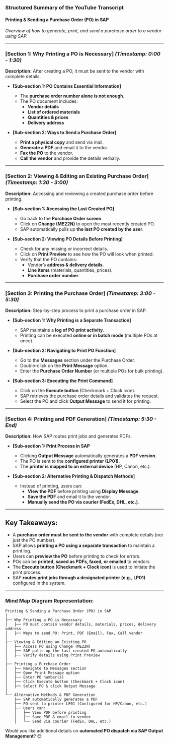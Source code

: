  
### **Structured Summary of the YouTube Transcript**  

#### **Printing & Sending a Purchase Order (PO) in SAP**  
*Overview of how to generate, print, and send a purchase order to a vendor using SAP.*  

---

### **[Section 1: Why Printing a PO is Necessary]** *(Timestamp: 0:00 - 1:30)*  
**Description:** After creating a PO, it must be sent to the vendor with complete details.  

- **[Sub-section 1: PO Contains Essential Information]**  
  - The **purchase order number alone is not enough**.  
  - The PO document includes:  
    - **Vendor details**  
    - **List of ordered materials**  
    - **Quantities & prices**  
    - **Delivery address**  

- **[Sub-section 2: Ways to Send a Purchase Order]**  
  - **Print a physical copy** and send via mail.  
  - **Generate a PDF** and email it to the vendor.  
  - **Fax the PO** to the vendor.  
  - **Call the vendor** and provide the details verbally.  

---

### **[Section 2: Viewing & Editing an Existing Purchase Order]** *(Timestamp: 1:30 - 3:00)*  
**Description:** Accessing and reviewing a created purchase order before printing.  

- **[Sub-section 1: Accessing the Last Created PO]**  
  - Go back to the **Purchase Order screen**.  
  - Click on **Change (ME22N)** to open the most recently created PO.  
  - SAP automatically pulls up **the last PO created by the user**.  

- **[Sub-section 2: Viewing PO Details Before Printing]**  
  - Check for any missing or incorrect details.  
  - Click on **Print Preview** to see how the PO will look when printed.  
  - Verify that the PO contains:  
    - Vendor’s **address & delivery details**.  
    - **Line items** (materials, quantities, prices).  
    - **Purchase order number**.  

---

### **[Section 3: Printing the Purchase Order]** *(Timestamp: 3:00 - 5:30)*  
**Description:** Step-by-step process to print a purchase order in SAP.  

- **[Sub-section 1: Why Printing is a Separate Transaction]**  
  - SAP maintains a **log of PO print activity**.  
  - Printing can be executed **online or in batch mode** (multiple POs at once).  

- **[Sub-section 2: Navigating to Print PO Function]**  
  - Go to the **Messages** section under the Purchase Order.  
  - Double-click on the **Print Message** option.  
  - Enter the **Purchase Order Number** (or multiple POs for bulk printing).  

- **[Sub-section 3: Executing the Print Command]**  
  - Click on the **Execute button** (Checkmark + Clock icon).  
  - SAP retrieves the purchase order details and validates the request.  
  - Select the PO and click **Output Message** to send it for printing.  

---

### **[Section 4: Printing and PDF Generation]** *(Timestamp: 5:30 - End)*  
**Description:** How SAP routes print jobs and generates PDFs.  

- **[Sub-section 1: Print Process in SAP**  
  - Clicking **Output Message** automatically generates a **PDF version**.  
  - The PO is sent to the **configured printer (LP01)**.  
  - The **printer is mapped to an external device** (HP, Canon, etc.).  

- **[Sub-section 2: Alternative Printing & Dispatch Methods]**  
  - Instead of printing, users can:  
    - **View the PDF** before printing using **Display Message**.  
    - **Save the PDF** and email it to the vendor.  
    - **Manually send the PO via courier (FedEx, DHL, etc.)**.  

---

## **Key Takeaways:**  
- A **purchase order must be sent to the vendor** with complete details (not just the PO number).  
- SAP allows **printing a PO using a separate transaction** to maintain a print log.  
- Users can **preview the PO** before printing to check for errors.  
- POs can be **printed, saved as PDFs, faxed, or emailed** to vendors.  
- The **Execute button (Checkmark + Clock icon)** is used to initiate the print process.  
- SAP **routes print jobs through a designated printer (e.g., LP01)** configured in the system.  

---

### **Mind Map Diagram Representation:**  
```
Printing & Sending a Purchase Order (PO) in SAP  
│  
├── Why Printing a PO is Necessary  
│   ├── PO must contain vendor details, materials, prices, delivery address  
│   ├── Ways to send PO: Print, PDF (Email), Fax, Call vendor  
│  
├── Viewing & Editing an Existing PO  
│   ├── Access PO using Change (ME22N)  
│   ├── SAP pulls up the last created PO automatically  
│   ├── Verify details using Print Preview  
│  
├── Printing a Purchase Order  
│   ├── Navigate to Messages section  
│   ├── Open Print Message option  
│   ├── Enter PO number(s)  
│   ├── Click Execute button (Checkmark + Clock icon)  
│   ├── Select PO & click Output Message  
│  
└── Alternative Methods & PDF Generation  
    ├── SAP automatically generates a PDF  
    ├── PO sent to printer LP01 (Configured for HP/Canon, etc.)  
    ├── Users can:  
    │   ├── View PDF before printing  
    │   ├── Save PDF & email to vendor  
    │   └── Send via courier (FedEx, DHL, etc.)  
```

Would you like additional details on **automated PO dispatch via SAP Output Management**? 😊